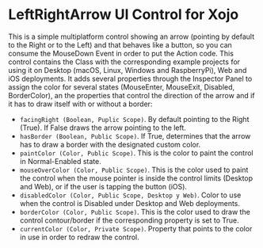 # LeftRightArrow UI Control for Xojo
This is a simple multiplatform control showing an arrow (pointing by default to the Right or to the Left) and that behaves like a button, so you can consume the MouseDown Event in order to put the Action code.
This control contains the Class with the corresponding example projects for using it on Desktop (macOS, Linux, Windows and RaspberryPi), Web and iOS deployments.
It adds several properties through the Inspector Panel to assign the color for several states (MouseEnter, MouseExit, Disabled, BorderColor), an the properties that control the direction of the arrow and if it has to draw itself with or without a border:
+ `facingRight (Boolean, Puplic Scope)`. By default pointing to the Right (True). If False draws the arrow pointing to the left.
+ `hasBorder (Boolean, Public Scope)`. If True, determines that the arrow has to draw a border with the designated custom color.
+ `paintColor (Color, Public Scope)`. This is the color to paint the control in Normal-Enabled state.
+ `mouseOverColor (Color, Public Scope)`. This is the color used to paint the control when the mouse pointer is inside the control limits (Desktop and Web), or if the user is tapping the button (iOS).
+ `disabledColor (Color, Public Scope, Desktop y Web)`. Color to use when the control is Disabled under Desktop and Web deployments.
+ `borderColor (Color, Public Scope)`. This is the color used to draw the control contour/border if the corresponding property is set to True.
+ `currentColor (Color, Private Scope)`. Property that points to the color in use in order to redraw the control.
